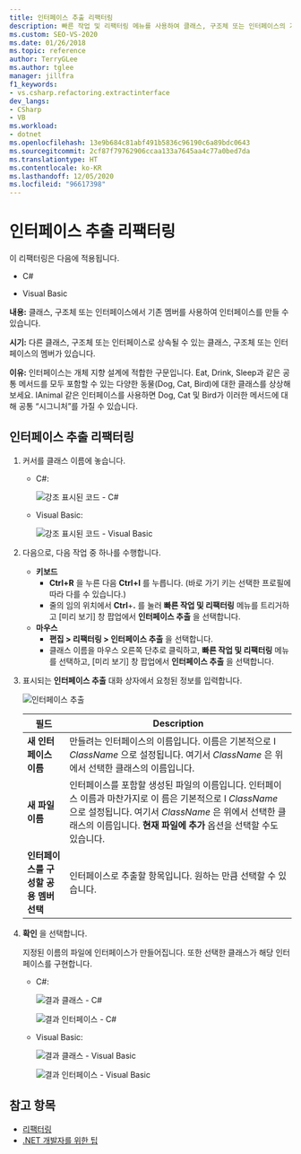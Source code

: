 ```yaml
---
title: 인터페이스 추출 리팩터링
description: 빠른 작업 및 리팩터링 메뉴를 사용하여 클래스, 구조체 또는 인터페이스의 기존 멤버로 인터페이스를 만드는 방법을 알아봅니다.
ms.custom: SEO-VS-2020
ms.date: 01/26/2018
ms.topic: reference
author: TerryGLee
ms.author: tglee
manager: jillfra
f1_keywords:
- vs.csharp.refactoring.extractinterface
dev_langs:
- CSharp
- VB
ms.workload:
- dotnet
ms.openlocfilehash: 13e9b684c81abf491b5836c96190c6a89bdc0643
ms.sourcegitcommit: 2cf87f79762906ccaa133a7645aa4c77a0bed7da
ms.translationtype: HT
ms.contentlocale: ko-KR
ms.lasthandoff: 12/05/2020
ms.locfileid: "96617398"
---
```

# <a name="extract-an-interface-refactoring"></a>인터페이스 추출 리팩터링

이 리팩터링은 다음에 적용됩니다.

- C#

- Visual Basic

**내용:** 클래스, 구조체 또는 인터페이스에서 기존 멤버를 사용하여 인터페이스를 만들 수 있습니다.

**시기:** 다른 클래스, 구조체 또는 인터페이스로 상속될 수 있는 클래스, 구조체 또는 인터페이스의 멤버가 있습니다.

**이유:** 인터페이스는 개체 지향 설계에 적합한 구문입니다. Eat, Drink, Sleep과 같은 공통 메서드를 모두 포함할 수 있는 다양한 동물(Dog, Cat, Bird)에 대한 클래스를 상상해 보세요. IAnimal 같은 인터페이스를 사용하면 Dog, Cat 및 Bird가 이러한 메서드에 대해 공통 “시그니처”를 가질 수 있습니다.

## <a name="extract-an-interface-refactoring"></a>인터페이스 추출 리팩터링

1. 커서를 클래스 이름에 놓습니다.

   - C#:

       ![강조 표시된 코드 - C#](media/extractinterface-highlight-cs.png)

   - Visual Basic:

       ![강조 표시된 코드 - Visual Basic](media/extractinterface-highlight-vb.png)

2. 다음으로, 다음 작업 중 하나를 수행합니다.

   - **키보드**
      - **Ctrl+R** 을 누른 다음 **Ctrl+I** 를 누릅니다. (바로 가기 키는 선택한 프로필에 따라 다를 수 있습니다.)
      - 줄의 임의 위치에서 **Ctrl**+**.** 를 눌러 **빠른 작업 및 리팩터링** 메뉴를 트리거하고 [미리 보기] 창 팝업에서 **인터페이스 추출** 을 선택합니다.
   - **마우스**
      - **편집 > 리팩터링 > 인터페이스 추출** 을 선택합니다.
      - 클래스 이름을 마우스 오른쪽 단추로 클릭하고, **빠른 작업 및 리팩터링** 메뉴를 선택하고, [미리 보기] 창 팝업에서 **인터페이스 추출** 을 선택합니다.

3. 표시되는 **인터페이스 추출** 대화 상자에서 요청된 정보를 입력합니다.

   ![인터페이스 추출](media/extractinterface-dialog-same-file.png)

   | 필드 | Description |
   | - | - |
   | **새 인터페이스 이름** | 만들려는 인터페이스의 이름입니다. 이름은 기본적으로 I *ClassName* 으로 설정됩니다. 여기서 *ClassName* 은 위에서 선택한 클래스의 이름입니다. |
   | **새 파일 이름** | 인터페이스를 포함할 생성된 파일의 이름입니다. 인터페이스 이름과 마찬가지로 이 름은 기본적으로 I *ClassName* 으로 설정됩니다. 여기서 *ClassName* 은 위에서 선택한 클래스의 이름입니다. **현재 파일에 추가** 옵션을 선택할 수도 있습니다. |
   | **인터페이스를 구성할 공용 멤버 선택** | 인터페이스로 추출할 항목입니다. 원하는 만큼 선택할 수 있습니다. |

4. **확인** 을 선택합니다.

   지정된 이름의 파일에 인터페이스가 만들어집니다. 또한 선택한 클래스가 해당 인터페이스를 구현합니다.

   - C#:

      ![결과 클래스 - C#](media/extractinterface-class-cs.png)

      ![결과 인터페이스 - C#](media/extractinterface-interface-cs.png)

   - Visual Basic:

      ![결과 클래스 - Visual Basic](media/extractinterface-class-vb.png)

      ![결과 인터페이스 - Visual Basic](media/extractinterface-interface-vb.png)

## <a name="see-also"></a>참고 항목

- [리팩터링](../refactoring-in-visual-studio.md)
- [.NET 개발자를 위한 팁](../csharp-developer-productivity.md)
